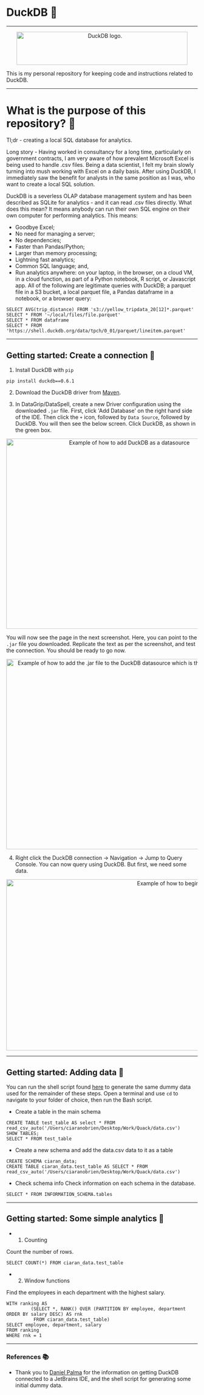 # DuckDB 🦆
---

<p align="center">
<img src=https://user-images.githubusercontent.com/31419980/212501922-d7f31ca7-2514-410c-bd4c-386086bbf75e.png  alt="DuckDB logo." width="450" height="87.5">
</p>


This is my personal repository for keeping code and instructions related to DuckDB.

---
# What is the purpose of this repository? 🤔

Tl;dr - creating a local SQL database for analytics.

Long story - Having worked in consultancy for a long time, particularly on government contracts, I am very aware of how prevalent Microsoft Excel is being used to handle .csv files. Being a data scientist, I felt my brain slowly turning into mush working with Excel on a daily basis. After using DuckDB, I immediately saw the benefit for analysts in the same position as I was, who want to create a local SQL solution.

DuckDB is a severless OLAP database management system and has been described as SQLite for analytics - and it can read .csv files directly. What does this mean? It means anybody can run their own SQL engine on their own computer for performing analytics. This means:

- Goodbye Excel;
- No need for managing a server;
- No dependencies;
- Faster than Pandas/Python;
- Larger than memory processing;
- Lightning fast analytics;
- Common SQL language; and,
- Run analytics anywhere: on your laptop, in the browser, on a cloud VM, in a cloud function, as part of a Python notebook, R script, or Javascript app. All of the following are legitimate queries with DuckDB; a parquet file in a S3 bucket, a local parquet file, a Pandas dataframe in a notebook, or a browser query:

```
SELECT AVG(trip_distance) FROM 's3://yellow_tripdata_20[12]*.parquet'
SELECT * FROM '~/local/files/file.parquet'
SELECT * FROM dataframe
SELECT * FROM 'https://shell.duckdb.org/data/tpch/0_01/parquet/lineitem.parquet'

```


---

## Getting started: Create a connection 🔗

1. Install DuckDB with `pip`

```
pip install duckdb==0.6.1
````

2. Download the DuckDB driver from [Maven](https://search.maven.org/artifact/org.duckdb/duckdb_jdbc).

3. In DataGrip/DataSpell, create a new Driver configuration using the downloaded `.jar` file.
First, click 'Add Database' on the right hand side of the IDE. Then click the `+` icon, followed by `Data Source`, followed by DuckDB. You will then see the below screen. Click DuckDB, as shown in the green box.


<p align="center">
<img src="https://user-images.githubusercontent.com/31419980/212500476-845c207e-a9d3-4778-a268-0a9513e50085.png"  alt="Example of how to add DuckDB as a datasource" width="632" height="500">
</p>

You will now see the page in the next screenshot. Here, you can point to the `.jar` file you downloaded. Replicate the text as per the screenshot, and test the connection. You should be ready to go now.


<p align="center">
<img src="https://user-images.githubusercontent.com/31419980/212500421-d5a0d397-f5fe-45f9-b32b-44f9befc631d.png"  alt="Example of how to add the .jar file to the DuckDB datasource which is the DuckDB driver." width="632" height="500">
</p>


4. Right click the DuckDB connection -> Navigation -> Jump to Query Console. You can now query using DuckDB. But first, we need some data.


<p align="center">
<img src="https://user-images.githubusercontent.com/31419980/212501724-830fe676-e353-4187-b64e-5a8f7a768bcb.png"  alt="Example of how to begin querying using DuckDB." width="1000" height="450">
</p>

---

## Getting started: Adding data 💾

You can run the shell script found [here](https://github.com/obrienciaran/duckdb/tree/main/creating_data) to generate the same dummy data used for the remainder of these steps. Open a terminal and use `cd` to navigate to your folder of choice, then run the Bash script.

- Create a table in the main schema
```
CREATE TABLE test_table AS select * FROM read_csv_auto('/Users/ciaranobrien/Desktop/Work/Quack/data.csv')
SHOW TABLES;
SELECT * FROM test_table
```

- Create a new schema and add the data.csv data to it as a table
```
CREATE SCHEMA ciaran_data;
CREATE TABLE ciaran_data.test_table AS SELECT * FROM read_csv_auto('/Users/ciaranobrien/Desktop/Work/Quack/data.csv')
```

- Check schema info
Check information on each schema in the database.
```
SELECT * FROM INFORMATION_SCHEMA.tables
```

---

## Getting started: Some simple analytics 🤖
- 1. Counting

Count the number of rows.
```
SELECT COUNT(*) FROM ciaran_data.test_table
```

-  2. Window functions

Find the employees in each department with the highest salary.
```
WITH ranking AS
         (SELECT *, RANK() OVER (PARTITION BY employee, department ORDER BY salary DESC) AS rnk
          FROM ciaran_data.test_table)
SELECT employee, department, salary
FROM ranking
WHERE rnk = 1
```

---

### References 📚


- Thank you to [Daniel Palma](https://medium.com/@danthelion/analyzing-bigger-files-locally-in-seconds-with-duckdb-and-datagrip-8753486a3da9) for the information on getting DuckDB connected to a JetBrains IDE, and the shell script for generating some initial dummy data.
